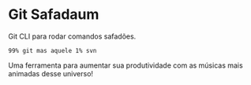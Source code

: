 # Git Safadaum

Git CLI para rodar comandos safadões.

`99% git mas aquele 1% svn`

Uma ferramenta para aumentar sua produtividade com as músicas mais animadas desse universo! 
